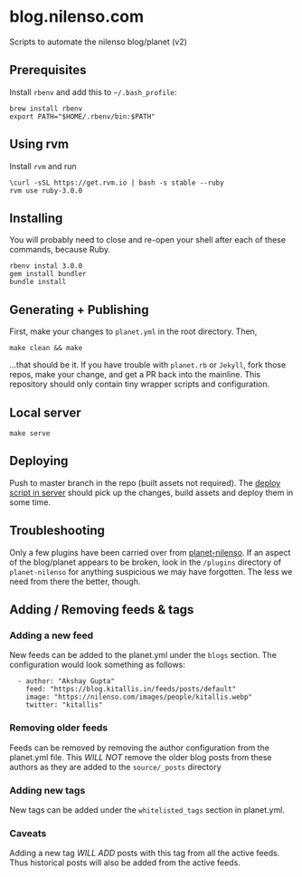 # blog.nilenso.com
Scripts to automate the nilenso blog/planet (v2)


## Prerequisites

Install `rbenv` and add this to `~/.bash_profile`:
```
brew install rbenv
export PATH="$HOME/.rbenv/bin:$PATH"
```

## Using rvm
Install `rvm` and run
```
\curl -sSL https://get.rvm.io | bash -s stable --ruby
rvm use ruby-3.0.0
```

## Installing

You will probably need to close and re-open your shell after each of these commands, because Ruby.

```
rbenv instal 3.0.0
gem install bundler
bundle install
```


## Generating + Publishing

First, make your changes to `planet.yml` in the root directory. Then,

```
make clean && make
```

...that should be it. If you have trouble with `planet.rb` or `Jekyll`, fork those repos, make your change, and get a PR back into the mainline. This repository should only contain tiny wrapper scripts and configuration.

## Local server
```
make serve
```

## Deploying

Push to master branch in the repo (built assets not required). The [deploy script in server](bin/generate-planet.sh) should pick up the changes, build assets and deploy them in some time.

## Troubleshooting

Only a few plugins have been carried over from [planet-nilenso](http://github.com/nilenso/planet-nilenso). If an aspect of the blog/planet appears to be broken, look in the `/plugins` directory of `planet-nilenso` for anything suspicious we may have forgotten. The less we need from there the better, though.

## Adding / Removing feeds & tags

### Adding a new feed
New feeds can be added to the planet.yml under the `blogs` section. The configuration would look something as follows:
```
  - author: "Akshay Gupta"
    feed: "https://blog.kitallis.in/feeds/posts/default"
    image: "https://nilenso.com/images/people/kitallis.webp"
    twitter: "kitallis"
```

### Removing older feeds
Feeds can be removed by removing the author configuration from the planet.yml file. This *WILL NOT* remove the older blog posts from these authors as they are added to the `source/_posts` directory

### Adding new tags
New tags can be added under the `whitelisted_tags` section in planet.yml.

### Caveats
Adding a new tag *WILL ADD* posts with this tag from all the active feeds. Thus historical posts will also be added from the active feeds.
